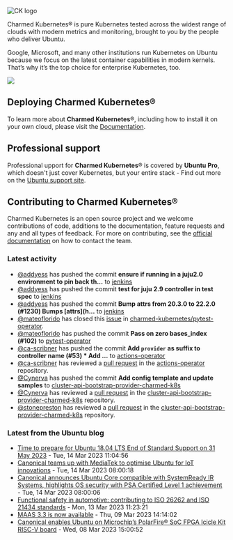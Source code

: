 ![CK logo](https://assets.ubuntu.com/v1/451d4cf4-Charmed+Kubernetes_RGB_onWhite_2022.svg)

Charmed Kubernetes® is pure Kubernetes tested across the widest range of clouds with modern metrics and monitoring, brought to you by the people who deliver Ubuntu.

Google, Microsoft, and many other institutions run Kubernetes on Ubuntu because we focus on the latest container capabilities in modern kernels. That’s why it’s the top choice for enterprise Kubernetes, too.

![](https://assets.ubuntu.com/v1/843c77b6-juju-at-a-glace.svg)

## Deploying Charmed Kubernetes®

To learn more about **Charmed Kubernetes**®, including how to install it on your own cloud, please visit the [Documentation][docs].

## Professional support

Professional upport for **Charmed Kubernetes**® is covered by **Ubuntu Pro**, which doesn't just cover Kubernetes, but your entire stack - Find out more on the [Ubuntu support site](https://ubuntu.com/support).

## Contributing to Charmed Kubernetes®

Charmed Kubernetes is an open source project and we welcome contributions of code, additions to the documentation, feature requests and any and all types of feedback. For more on contributing, see the [official documentation][get-in-touch] on how to contact the team.

<!-- LINKS -->
[docs]: https://ubuntu.com/kubernetes/docs
[get-in-touch]: https://ubuntu.com/kubernetes/docs/get-in-touch

### Latest activity

<!-- activity starts -->
 - [@addyess](https://github.com/addyess) has pushed the commit **ensure if running in a juju2.0 environment to pin back th...** to [jenkins](https://github.com/charmed-kubernetes/jenkins)
 - [@addyess](https://github.com/addyess) has pushed the commit **test for juju 2.9 controller in test spec** to [jenkins](https://github.com/charmed-kubernetes/jenkins)
 - [@addyess](https://github.com/addyess) has pushed the commit **Bump attrs from 20.3.0 to 22.2.0 (#1230)  Bumps [attrs](h...** to [jenkins](https://github.com/charmed-kubernetes/jenkins)
 - [@mateoflorido](https://github.com/mateoflorido) has closed this [issue](https://github.com/charmed-kubernetes/pytest-operator/issues/101) in [charmed-kubernetes/pytest-operator](https://api.github.com/repos/charmed-kubernetes/pytest-operator).
 - [@mateoflorido](https://github.com/mateoflorido) has pushed the commit **Pass on zero bases_index (#102)** to [pytest-operator](https://github.com/charmed-kubernetes/pytest-operator)
 - [@ca-scribner](https://github.com/ca-scribner) has pushed the commit **Add `provider` as suffix to controller name (#53)  * Add ...** to [actions-operator](https://github.com/charmed-kubernetes/actions-operator)
 - [@ca-scribner](https://github.com/ca-scribner) has reviewed a [pull request](https://github.com/charmed-kubernetes/actions-operator/pull/53) in the [actions-operator](https://github.com/charmed-kubernetes/actions-operator) repository.
 - [@Cynerva](https://github.com/Cynerva) has pushed the commit **Add config template and update samples** to [cluster-api-bootstrap-provider-charmed-k8s](https://github.com/charmed-kubernetes/cluster-api-bootstrap-provider-charmed-k8s)
 - [@Cynerva](https://github.com/Cynerva) has reviewed a [pull request](https://github.com/charmed-kubernetes/cluster-api-bootstrap-provider-charmed-k8s/pull/4) in the [cluster-api-bootstrap-provider-charmed-k8s](https://github.com/charmed-kubernetes/cluster-api-bootstrap-provider-charmed-k8s) repository.
 - [@stonepreston](https://github.com/stonepreston) has reviewed a [pull request](https://github.com/charmed-kubernetes/cluster-api-bootstrap-provider-charmed-k8s/pull/4) in the [cluster-api-bootstrap-provider-charmed-k8s](https://github.com/charmed-kubernetes/cluster-api-bootstrap-provider-charmed-k8s) repository.
<!-- activity ends -->

<!-- roadmap starts -->

<!-- roadmap ends -->

### Latest from the Ubuntu blog

<!-- blog starts -->
* [Time to prepare for Ubuntu 18.04 LTS End of Standard Support on 31 May 2023](https://ubuntu.com//blog/18-04-end-of-standard-support) - Tue, 14 Mar 2023 11:04:56 
* [Canonical teams up with MediaTek to optimise Ubuntu for IoT innovations](https://ubuntu.com//blog/canonical-mediatek-iot-innovations) - Tue, 14 Mar 2023 08:00:18 
* [Canonical announces Ubuntu Core compatible with SystemReady IR Systems, highlights OS security with PSA Certified Level 1 achievement](https://ubuntu.com//blog/systemready-and-psa-certification-for-ubuntu-core) - Tue, 14 Mar 2023 08:00:06 
* [Functional safety in automotive: contributing to ISO 26262 and ISO 21434 standards](https://ubuntu.com//blog/functional-safety-in-automotive-contributing-to-iso-26262-and-iso-21434-standards) - Mon, 13 Mar 2023 11:23:21 
* [MAAS 3.3 is now available](https://ubuntu.com//blog/maas-3-3-available) - Thu, 09 Mar 2023 14:14:02 
* [Canonical enables Ubuntu on Microchip’s PolarFire® SoC FPGA Icicle Kit RISC-V board](https://ubuntu.com//blog/ubuntu-on-microchip-polarfire-risc-v-board) - Wed, 08 Mar 2023 15:00:52 
<!-- blog ends -->
